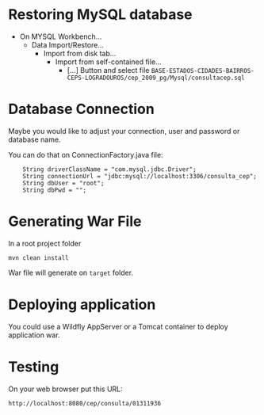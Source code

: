 # Restoring MySQL database

* On MYSQL Workbench...
    * Data Import/Restore...
        * Import from disk tab...
            * Import from self-contained file...
                * [...] Button and select file ```BASE-ESTADOS-CIDADES-BAIRROS-CEPS-LOGRADOUROS/cep_2009_pg/Mysql/consultacep.sql```

# Database Connection

Maybe you would like to adjust your connection, user and password or database name.

You can do that on ConnectionFactory.java file:

```
	String driverClassName = "com.mysql.jdbc.Driver";
	String connectionUrl = "jdbc:mysql://localhost:3306/consulta_cep";
	String dbUser = "root";
	String dbPwd = "";
```

# Generating War File

In a root project folder
```
mvn clean install
```
War file will generate on ```target``` folder.

# Deploying application

You could use a Wildfly AppServer or a Tomcat container to deploy application war.

# Testing

On your web browser put this URL:

```http://localhost:8080/cep/consulta/01311936```

